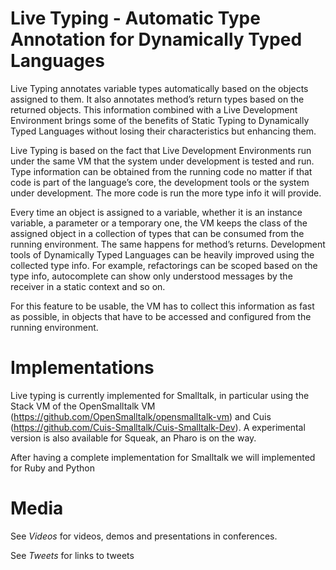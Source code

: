 # Live Typing - Automatic Type Annotation for Dynamically Typed Languages
Live Typing annotates variable types automatically based on the objects assigned to them. It also annotates method’s return types based on the returned objects. This information combined with a Live Development Environment brings some of the benefits of Static Typing to Dynamically Typed Languages without losing their characteristics but enhancing them.

Live Typing is based on the fact that Live Development Environments run under the same VM that the system under development is tested and run. Type information can be obtained from the running code no matter if that code is part of the language’s core, the development tools or the system under development. The more code is run the more type info it will provide.

Every time an object is assigned to a variable, whether it is an instance variable, a parameter or a temporary one, the VM keeps the class of the assigned object in a collection of types that can be consumed from the running environment. The same happens for method’s returns. Development tools of Dynamically Typed Languages can be heavily improved using the collected type info. For example, refactorings can be scoped based on the type info, autocomplete can show only understood messages by the receiver in a static context and so on.

For this feature to be usable, the VM has to collect this information as fast as possible, in objects that have to be accessed and configured from the running environment.

# Implementations
Live typing is currently implemented for Smalltalk, in particular using the Stack VM of the OpenSmalltalk VM (https://github.com/OpenSmalltalk/opensmalltalk-vm) and Cuis (https://github.com/Cuis-Smalltalk/Cuis-Smalltalk-Dev). A experimental version is also available for Squeak, an Pharo is on the way.

After having a complete implementation for Smalltalk we will implemented for Ruby and Python

# Media
See *Videos* for videos, demos and presentations in conferences.

See *Tweets* for links to tweets
